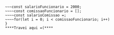 ~~~~function calculaSalario(carrosVendidos, valorVendas) {
~~~const salarioFuncionario = 2000;
~~~~const comissaoFuncionario = [];
~~~~const salarioComissao =;
~~~~for(let i = 0; i < comissaoFuncionario; i++)
}
****Travei aqui =(****